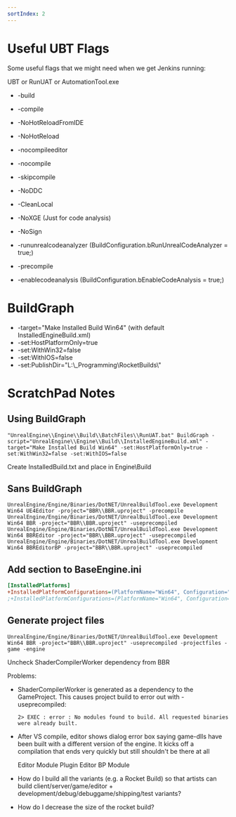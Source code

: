 ```yaml
---
sortIndex: 2
---
```


# Useful UBT Flags

Some useful flags that we might need when we get Jenkins running:

UBT or RunUAT or AutomationTool.exe

- \-build

- \-compile

- \-NoHotReloadFromIDE

- \-NoHotReload

- \-nocompileeditor

- \-nocompile

- \-skipcompile

- \-NoDDC

- \-CleanLocal

- \-NoXGE (Just for code analysis)

- \-NoSign

- \-rununrealcodeanalyzer (BuildConfiguration.bRunUnrealCodeAnalyzer = true;)

- \-precompile

- \-enablecodeanalysis (BuildConfiguration.bEnableCodeAnalysis = true;)

# BuildGraph

- \-target="Make Installed Build Win64" (with default InstalledEngineBuild.xml)
- \-set:HostPlatformOnly=true
- \-set:WithWin32=false
- \-set:WithIOS=false
- \-set:PublishDir="L:\\\_Programming\\RocketBuilds\\"

# ScratchPad Notes

## Using BuildGraph

```batch
"UnrealEngine\\Engine\\Build\\BatchFiles\\RunUAT.bat" BuildGraph -script="UnrealEngine\\Engine\\Build\\InstalledEngineBuild.xml" -target="Make Installed Build Win64" -set:HostPlatformOnly=true -set:WithWin32=false -set:WithIOS=false
```

Create InstalledBuild.txt and place in Engine\\Build

## Sans BuildGraph

```batch
UnrealEngine/Engine/Binaries/DotNET/UnrealBuildTool.exe Development Win64 UE4Editor -project="BBR\\BBR.uproject" -precompile
UnrealEngine/Engine/Binaries/DotNET/UnrealBuildTool.exe Development Win64 BBR -project="BBR\\BBR.uproject" -useprecompiled
UnrealEngine/Engine/Binaries/DotNET/UnrealBuildTool.exe Development Win64 BBREditor -project="BBR\\BBR.uproject" -useprecompiled
UnrealEngine/Engine/Binaries/DotNET/UnrealBuildTool.exe Development Win64 BBREditorBP -project="BBR\\BBR.uproject" -useprecompiled
```

## Add section to BaseEngine.ini

```ini
[InstalledPlatforms]
+InstalledPlatformConfigurations=(PlatformName="Win64", Configuration="Development", PlatformType="Editor")
;+InstalledPlatformConfigurations=(PlatformName="Win64", Configuration="Development", PlatformType="Game")
```

## Generate project files

```batch
UnrealEngine/Engine/Binaries/DotNET/UnrealBuildTool.exe Development Win64 BBR -project="BBR\\BBR.uproject" -useprecompiled -projectfiles -game -engine
```

Uncheck ShaderCompilerWorker dependency from BBR

Problems:

- ShaderCompilerWorker is generated as a dependency to the GameProject. This causes project build to error out with -useprecompiled:

  ```batch
  2> EXEC : error : No modules found to build. All requested binaries were already built.
  ```

- After VS compile, editor shows dialog error box saying game-dlls have been built with a different version of the engine. It kicks off a compilation that ends very quickly but still shouldn't be there at all

  Editor Module
  Plugin
  Editor BP Module

- How do I build all the variants (e.g. a Rocket Build) so that artists can build client/server/game/editor + development/debug/debuggame/shipping/test variants?
- How do I decrease the size of the rocket build?
